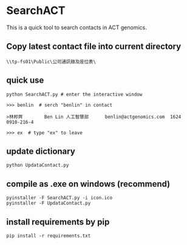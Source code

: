 # SearchACT
This is a quick tool to search contacts in ACT genomics.

## Copy latest contact file into current directory

```
\\tp-fs01\Public\公司通訊錄及座位表\
```

## quick use
```
python SearchACT.py # enter the interactive window

>>> benlin  # serch "benlin" in contact

>林邦齊        Ben Lin 人工智慧部      benlin@actgenomics.com  1624    0910-216-4

>>> ex  # type "ex" to leave
```

## update dictionary
```
python UpdataContact.py
```

## compile as .exe on windows (recommend)
```
pyinstaller -F SearchACT.py -i icon.ico
pyinstaller -F UpdataContact.py
```

## install requirements by pip
```
pip install -r requirements.txt
```
